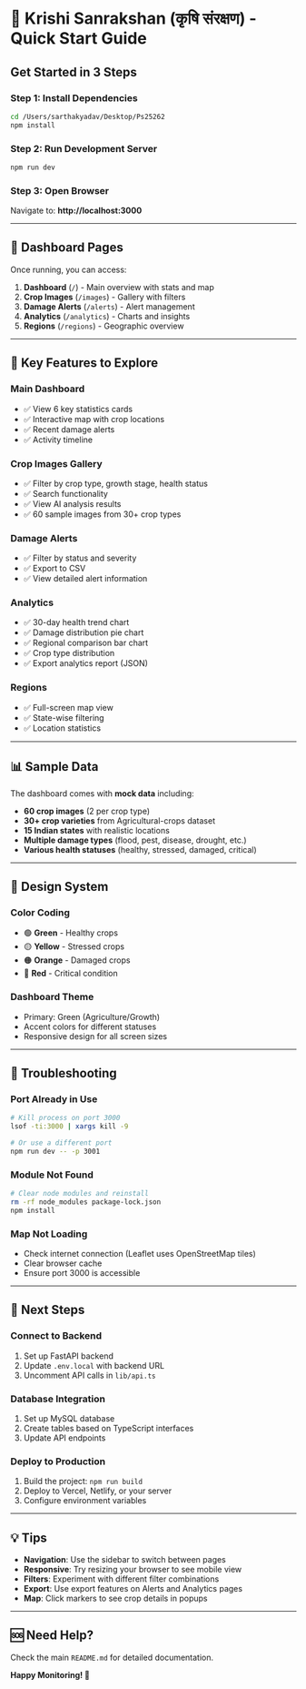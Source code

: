 # 🚀 Krishi Sanrakshan (कृषि संरक्षण) - Quick Start Guide

## Get Started in 3 Steps

### Step 1: Install Dependencies
```bash
cd /Users/sarthakyadav/Desktop/Ps25262
npm install
```

### Step 2: Run Development Server
```bash
npm run dev
```

### Step 3: Open Browser
Navigate to: **http://localhost:3000**

---

## 📱 Dashboard Pages

Once running, you can access:

1. **Dashboard** (`/`) - Main overview with stats and map
2. **Crop Images** (`/images`) - Gallery with filters
3. **Damage Alerts** (`/alerts`) - Alert management
4. **Analytics** (`/analytics`) - Charts and insights
5. **Regions** (`/regions`) - Geographic overview

---

## 🎯 Key Features to Explore

### Main Dashboard
- ✅ View 6 key statistics cards
- ✅ Interactive map with crop locations
- ✅ Recent damage alerts
- ✅ Activity timeline

### Crop Images Gallery
- ✅ Filter by crop type, growth stage, health status
- ✅ Search functionality
- ✅ View AI analysis results
- ✅ 60 sample images from 30+ crop types

### Damage Alerts
- ✅ Filter by status and severity
- ✅ Export to CSV
- ✅ View detailed alert information

### Analytics
- ✅ 30-day health trend chart
- ✅ Damage distribution pie chart
- ✅ Regional comparison bar chart
- ✅ Crop type distribution
- ✅ Export analytics report (JSON)

### Regions
- ✅ Full-screen map view
- ✅ State-wise filtering
- ✅ Location statistics

---

## 📊 Sample Data

The dashboard comes with **mock data** including:
- **60 crop images** (2 per crop type)
- **30+ crop varieties** from Agricultural-crops dataset
- **15 Indian states** with realistic locations
- **Multiple damage types** (flood, pest, disease, drought, etc.)
- **Various health statuses** (healthy, stressed, damaged, critical)

---

## 🎨 Design System

### Color Coding
- 🟢 **Green** - Healthy crops
- 🟡 **Yellow** - Stressed crops
- 🟠 **Orange** - Damaged crops
- 🔴 **Red** - Critical condition

### Dashboard Theme
- Primary: Green (Agriculture/Growth)
- Accent colors for different statuses
- Responsive design for all screen sizes

---

## 🔧 Troubleshooting

### Port Already in Use
```bash
# Kill process on port 3000
lsof -ti:3000 | xargs kill -9

# Or use a different port
npm run dev -- -p 3001
```

### Module Not Found
```bash
# Clear node modules and reinstall
rm -rf node_modules package-lock.json
npm install
```

### Map Not Loading
- Check internet connection (Leaflet uses OpenStreetMap tiles)
- Clear browser cache
- Ensure port 3000 is accessible

---

## 📝 Next Steps

### Connect to Backend
1. Set up FastAPI backend
2. Update `.env.local` with backend URL
3. Uncomment API calls in `lib/api.ts`

### Database Integration
1. Set up MySQL database
2. Create tables based on TypeScript interfaces
3. Update API endpoints

### Deploy to Production
1. Build the project: `npm run build`
2. Deploy to Vercel, Netlify, or your server
3. Configure environment variables

---

## 💡 Tips

- **Navigation**: Use the sidebar to switch between pages
- **Responsive**: Try resizing your browser to see mobile view
- **Filters**: Experiment with different filter combinations
- **Export**: Use export features on Alerts and Analytics pages
- **Map**: Click markers to see crop details in popups

---

## 🆘 Need Help?

Check the main `README.md` for detailed documentation.

**Happy Monitoring! 🌾**

